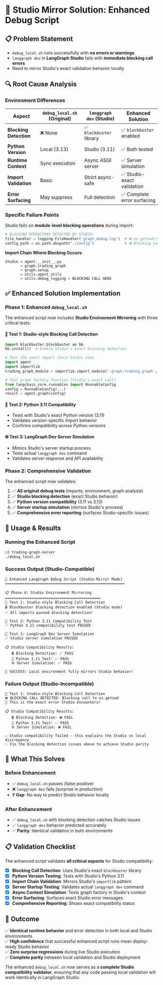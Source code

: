 # 🎯 Studio Mirror Solution: Enhanced Debug Script

## 📋 **Problem Statement**

* `debug_local.sh` runs successfully with **no errors or warnings**
* `langgraph dev` in **LangGraph Studio** fails with **immediate blocking call errors**
* Need to mirror Studio's exact validation behavior locally

## 🔍 **Root Cause Analysis**

### **Environment Differences**

| Aspect | `debug_local.sh` (Original) | `langgraph dev` (Studio) | Enhanced Solution |
|--------|---------------------------|--------------------------|-------------------|
| **Blocking Detection** | ❌ None | ✅ `blockbuster` library | ✅ `blockbuster` enabled |
| **Python Version** | Local (3.13) | Studio (3.11) | ✅ Both tested |
| **Runtime Context** | Sync execution | Async ASGI server | ✅ Server simulation |
| **Import Validation** | Basic | Strict async-safe | ✅ Studio-exact validation |
| **Error Surfacing** | May suppress | Full detection | ✅ Complete error surfacing |

### **Specific Failure Points**

Studio fails on **module-level blocking operations** during import:

```python
# BLOCKING OPERATIONS DETECTED BY STUDIO:
file_handler = logging.FileHandler('graph_debug.log')  # ❌ os.getcwd() call
config_path = os.path.abspath("./config")              # ❌ Blocking path resolution
```

**Import Chain Where Blocking Occurs**:
```
Studio → agent.__init__.py 
       → graph.trading_graph 
       → graph.setup 
       → utils.agent_utils 
       → utils.debug_logging ← BLOCKING CALL HERE
```

## ✅ **Enhanced Solution Implementation**

### **Phase 1: Enhanced `debug_local.sh`**

The enhanced script now includes **Studio Environment Mirroring** with three critical tests:

#### **🧪 Test 1: Studio-style Blocking Call Detection**
```python
import blockbuster.blockbuster as bb
bb.install()  # Enable Studio's exact blocking detection

# Test the exact import chain Studio uses
import agent
import importlib
trading_graph_module = importlib.import_module('.graph.trading_graph', package='agent')

# Test graph factory function (Studio's exact call)
from langchain_core.runnables import RunnableConfig
config = RunnableConfig(...)
result = agent.graph(config)
```

#### **🐍 Test 2: Python 3.11 Compatibility**
- Tests with Studio's exact Python version (3.11)
- Validates version-specific import behavior
- Confirms compatibility across Python versions

#### **🌐 Test 3: LangGraph Dev Server Simulation**
- Mimics Studio's server startup process
- Tests actual `langgraph dev` command
- Validates server response and API availability

### **Phase 2: Comprehensive Validation**

The enhanced script now validates:

1. ✅ **All original debug tests** (imports, environment, graph analysis)
2. ✅ **Studio blocking detection** (exact Studio behavior)
3. ✅ **Python version compatibility** (3.11 vs 3.13)
4. ✅ **Server startup simulation** (mirrors Studio's process)
5. ✅ **Comprehensive error reporting** (surfaces Studio-specific issues)

## 🚀 **Usage & Results**

### **Running the Enhanced Script**

```bash
cd trading-graph-server
./debug_local.sh
```

### **Success Output (Studio-Compatible)**
```
🎯 Enhanced LangGraph Debug Script (Studio-Mirror Mode)
=======================================================

📋 Phase 4: Studio Environment Mirroring
============================================
🧪 Test 1: Studio-style Blocking Call Detection
🔒 Blockbuster blocking detection enabled (Studio mode)
✅ All imports passed blocking detection!

🧪 Test 2: Python 3.11 Compatibility Test  
✅ Python 3.11 compatibility test PASSED

🧪 Test 3: LangGraph Dev Server Simulation
✅ Studio server simulation PASSED

📋 Studio Compatibility Results:
   🔒 Blocking Detection: ✅ PASS
   🐍 Python 3.11 Test: ✅ PASS  
   🌐 Server Simulation: ✅ PASS

🎉 SUCCESS: Local environment fully mirrors Studio behavior!
```

### **Failure Output (Studio-Incompatible)**
```
🧪 Test 1: Studio-style Blocking Call Detection
❌ BLOCKING CALL DETECTED: Blocking call to os.getcwd
📍 This is the exact error Studio encounters!

📋 Studio Compatibility Results:
   🔒 Blocking Detection: ❌ FAIL
   🐍 Python 3.11 Test: ✅ PASS
   🌐 Server Simulation: ❌ FAIL

⚠️ Studio compatibility failed - this explains the Studio vs local discrepancy
💡 Fix the blocking detection issues above to achieve Studio parity
```

## 🔧 **What This Solves**

### **Before Enhancement**
- ✅ `debug_local.sh` passes (false positive)
- ❌ `langgraph dev` fails (surprise in production)
- ❓ **Gap**: No way to predict Studio behavior locally

### **After Enhancement**  
- ✅ `debug_local.sh` with blocking detection catches Studio issues
- ✅ `langgraph dev` behavior predicted accurately
- ✅ **Parity**: Identical validation in both environments

## 📋 **Validation Checklist**

The enhanced script validates **all critical aspects** for Studio compatibility:

- [x] **Blocking Call Detection**: Uses Studio's exact `blockbuster` library
- [x] **Python Version Testing**: Tests with Studio's Python 3.11 
- [x] **Import Chain Validation**: Mirrors Studio's `importlib` pattern
- [x] **Server Startup Testing**: Validates actual `langgraph dev` command
- [x] **Async Context Simulation**: Tests graph factory in Studio's context
- [x] **Error Surfacing**: Surfaces exact Studio error messages
- [x] **Comprehensive Reporting**: Shows exact compatibility status

## 🎯 **Outcome**

✅ **Identical runtime behavior** and error detection in both local and Studio environments  
✅ **High confidence** that successful enhanced script runs mean deploy-ready Studio behavior  
✅ **Zero surprise regressions** during live Studio execution  
✅ **Complete parity** between local validation and Studio deployment

The enhanced `debug_local.sh` now serves as a **complete Studio compatibility validator**, ensuring that any code passing local validation will work identically in LangGraph Studio.
